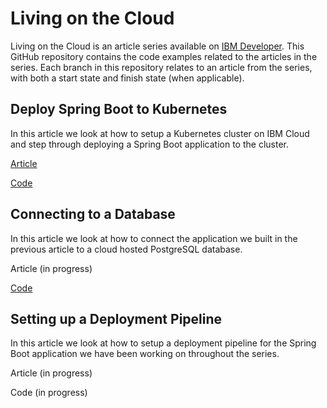 # Living on the Cloud 

Living on the Cloud is an article series available on [IBM Developer](https://developer.ibm.com/series/living-on-the-cloud/). This GitHub repository contains the code examples related to the articles in the series. Each branch in this repository relates to an article from the series, with both a start state and finish state (when applicable).

## Deploy Spring Boot to Kubernetes 

In this article we look at how to setup a Kubernetes cluster on IBM Cloud and step through deploying a Spring Boot application to the cluster. 

[Article](https://developer.ibm.com/tutorials/living-on-the-cloud-1/)

[Code](https://github.com/wkorando/living-on-the-cloud/tree/1-deploying-spring-boot)

## Connecting to a Database

In this article we look at how to connect the application we built in the previous article to a cloud hosted PostgreSQL database. 

Article (in progress)

[Code](https://github.com/wkorando/living-on-the-cloud/tree/2-connecting-to-a-database)

## Setting up a Deployment Pipeline

In this article we look at how to setup a deployment pipeline for the Spring Boot application we have been working on throughout the series. 

Article (in progress)

Code (in progress)